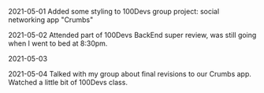 2021-05-01
Added some styling to 100Devs group project: social networking app "Crumbs"

2021-05-02
Attended part of 100Devs BackEnd super review, was still going when I went to bed at 8:30pm.

2021-05-03


2021-05-04
Talked with my group about final revisions to our Crumbs app. Watched a little bit of 100Devs class.
